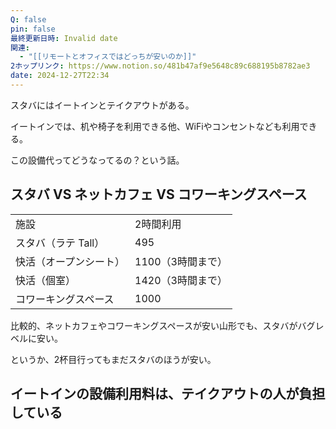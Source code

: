 ```yaml
---
Q: false
pin: false
最終更新日時: Invalid date
関連:
  - "[[リモートとオフィスではどっちが安いのか]]"
2ホップリンク: https://www.notion.so/481b47af9e5648c89c688195b8782ae3
date: 2024-12-27T22:34
---
```

  

スタバにはイートインとテイクアウトがある。

イートインでは、机や椅子を利用できる他、WiFiやコンセントなども利用できる。

この設備代ってどうなってるの？という話。

  

## スタバ VS ネットカフェ VS コワーキングスペース

|   |   |
|---|---|
|施設|2時間利用|
|スタバ（ラテ Tall）|495|
|快活（オープンシート）|1100（3時間まで）|
|快活（個室）|1420（3時間まで）|
|コワーキングスペース|1000|

比較的、ネットカフェやコワーキングスペースが安い山形でも、スタバがバグレベルに安い。

というか、2杯目行ってもまだスタバのほうが安い。

  

## イートインの設備利用料は、テイクアウトの人が負担している
